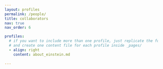 ```yaml
---
layout: profiles
permalink: /people/
title: collaborators
nav: true
nav_order: 6

profiles:
  # if you want to include more than one profile, just replicate the following block
  # and create one content file for each profile inside _pages/
  - align: right
    content: about_einstein.md
  
---
```

